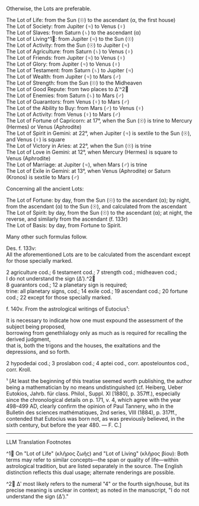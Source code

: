 Otherwise, the Lots are preferable.

The Lot of Life: from the Sun (☉) to the ascendant (α, the first house)  
The Lot of Society: from Jupiter (♃) to Venus (♀)  
The Lot of Slaves: from Saturn (♄) to the ascendant (α)  
The Lot of Living^1🤖: from Jupiter (♃) to the Sun (☉)  
The Lot of Activity: from the Sun (☉) to Jupiter (♃)  
The Lot of Agriculture: from Saturn (♄) to Venus (♀)  
The Lot of Friends: from Jupiter (♃) to Venus (♀)  
The Lot of Glory: from Jupiter (♃) to Venus (♀)  
The Lot of Testament: from Saturn (♄) to Jupiter (♃)  
The Lot of Wealth: from Jupiter (♃) to Mars (♂)  
The Lot of Strength: from the Sun (☉) to the Midheaven  
The Lot of Good Repute: from two places to Δʹ^2🤖  
The Lot of Enemies: from Saturn (♄) to Mars (♂)  
The Lot of Guarantors: from Venus (♀) to Mars (♂)  
The Lot of the Ability to Buy: from Mars (♂) to Venus (♀)  
The Lot of Activity: from Venus (♀) to Mars (♂)  
The Lot of Fortune of Capricorn: at 17°, when the Sun (☉) is trine to Mercury (Hermes) or Venus (Aphrodite)  
The Lot of Spirit in Gemini: at 22°, when Jupiter (♃) is sextile to the Sun (☉), and Venus (♀) is square  
The Lot of Victory in Aries: at 22°, when the Sun (☉) is trine  
The Lot of Love in Gemini: at 12°, when Mercury (Hermes) is square to Venus (Aphrodite)  
The Lot of Marriage: at Jupiter (♃), when Mars (♂) is trine  
The Lot of Exile in Gemini: at 13°, when Venus (Aphrodite) or Saturn (Kronos) is sextile to Mars (♂)

Concerning all the ancient Lots:

The Lot of Fortune: by day, from the Sun (☉) to the ascendant (α); by night, from the ascendant (α) to the Sun (☉), and calculated from the ascendant  
The Lot of Spirit: by day, from the Sun (☉) to the ascendant (α); at night, the reverse, and similarly from the ascendant (f. 133r)  
The Lot of Basis: by day, from Fortune to Spirit.

Many other such formulas follow.

Des. f. 133v:  
All the aforementioned Lots are to be calculated from the ascendant except for those specially marked.

2 agriculture cod.; 6 testament cod.; 7 strength cod.; midheaven cod.;  
I do not understand the sign (Δʹ).^2🤖  
8 guarantors cod.; 12 a planetary sign is required;  
trine: all planetary signs, cod.; 14 exile cod.; 19 ascendant cod.; 20 fortune cod.; 22 except for those specially marked.

f. 140v. From the astrological writings of Eutocius¹:

It is necessary to indicate how one must expound the assessment of the subject being proposed,  
borrowing from genethlialogy only as much as is required for recalling the derived judgment,  
that is, both the trigons and the houses, the exaltations and the depressions, and so forth.

2 hypodedai cod.; 3 proslabon cod.; 4 aptei cod., corr. apostelountos cod., corr. Kroll.

¹ [At least the beginning of this treatise seemed worth publishing, the author being a mathematician by no means undistinguished (cf. Heiberg, Ueber Eutokios, Jahrb. für class. Philol., Suppl. XI [1880], p. 357ff.), especially since the chronological details on p. 171, v. 4, which agree with the year 498–499 AD, clearly confirm the opinion of Paul Tannery, who in the Bulletin des sciences mathématiques, 2nd series, VIII (1884), p. 317ff., contended that Eutocius was born not, as was previously believed, in the sixth century, but before the year 480. — F. C.]

---

LLM Translation Footnotes

^1🤖 On "Lot of Life" (κλῆρος ζωῆς) and "Lot of Living" (κλῆρος βίου): Both terms may refer to similar concepts—the span or quality of life—within astrological tradition, but are listed separately in the source. The English distinction reflects this dual usage; alternate renderings are possible.

^2🤖 Δʹ most likely refers to the numeral "4" or the fourth sign/house, but its precise meaning is unclear in context; as noted in the manuscript, "I do not understand the sign (Δʹ)."